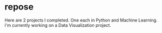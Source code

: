 # repose
Here are 2 projects I completed. One each in Python and Machine Learning.
I'm currently working on a Data Visualization project. 

